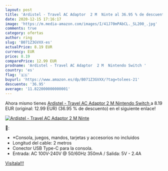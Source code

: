 ```yaml
---
layout: post
title: 'Ardistel - Travel AC Adaptor  2 M  Ninte al 36.95 % de descuento'
date: 2020-12-15 17:16:17
image: 'https://m.media-amazon.com/images/I/41J70mPAbCL._SL200_.jpg'
comments: true
category: ofertas
author: ring
slug: 'B071Z3GVXX-es'
actualPrice: 8.19 EUR
currency: EUR
price: 8.19
comparePrice: 12.99 EUR
prodname: 'Ardistel - Travel AC Adaptor  2 M  Nintendo Switch '
country: 'es'
flag: '🇪🇸'
buyurl: 'https://www.amazon.es/dp/B071Z3GVXX/?tag=tolees-21'
descuento: '36.95'
average: '11.822000000000001'
---
```


Ahora mismo tienes [Ardistel - Travel AC Adaptor  2 M  Nintendo Switch ](https://www.amazon.es/dp/B071Z3GVXX/?tag=tolees-21) a 8.19 EUR (original: 12.99 EUR) (36.95 %  de descuento) en el siguiente enlace!

[![Ardistel - Travel AC Adaptor  2 M  Ninte](https://m.media-amazon.com/images/I/41J70mPAbCL._SL200_.jpg)](https://www.amazon.es/dp/B071Z3GVXX/?tag=tolees-21)

🔎:

- *Consola, juegos, mandos, tarjetas y accesorios no incluidos
- Longitud del cable: 2 metros
- Conector USB Type-C para la consola.
- Entrada: AC 100V-240V @ 50/60Hz 350mA / Salida: 5V - 2.4A

[Visítala!!!](https://www.amazon.es/dp/B071Z3GVXX/?tag=tolees-21)
